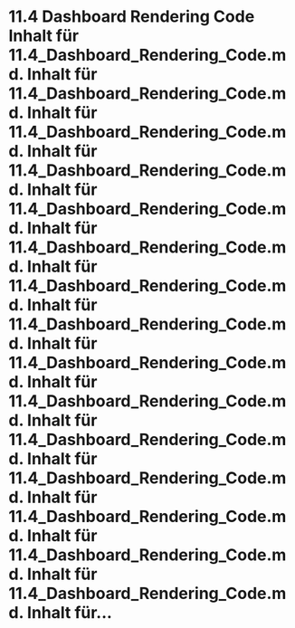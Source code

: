 # 11.4 Dashboard Rendering Code Inhalt für 11.4_Dashboard_Rendering_Code.md. Inhalt für 11.4_Dashboard_Rendering_Code.md. Inhalt für 11.4_Dashboard_Rendering_Code.md. Inhalt für 11.4_Dashboard_Rendering_Code.md. Inhalt für 11.4_Dashboard_Rendering_Code.md. Inhalt für 11.4_Dashboard_Rendering_Code.md. Inhalt für 11.4_Dashboard_Rendering_Code.md. Inhalt für 11.4_Dashboard_Rendering_Code.md. Inhalt für 11.4_Dashboard_Rendering_Code.md. Inhalt für 11.4_Dashboard_Rendering_Code.md. Inhalt für 11.4_Dashboard_Rendering_Code.md. Inhalt für 11.4_Dashboard_Rendering_Code.md. Inhalt für 11.4_Dashboard_Rendering_Code.md. Inhalt für 11.4_Dashboard_Rendering_Code.md. Inhalt für 11.4_Dashboard_Rendering_Code.md. Inhalt für...